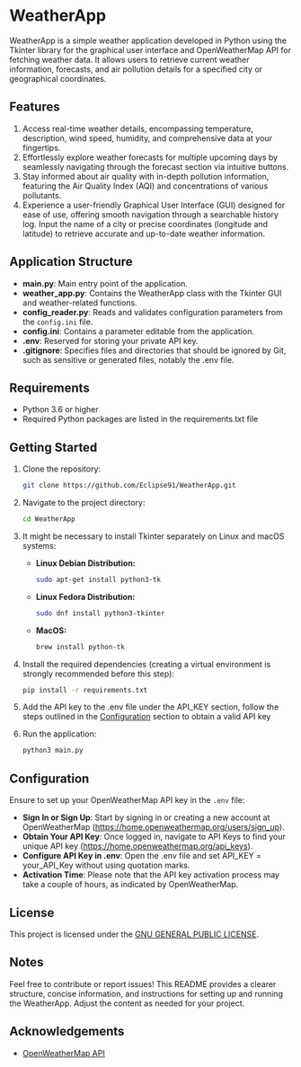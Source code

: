 # WeatherApp

WeatherApp is a simple weather application developed in Python using the Tkinter library for the graphical user interface and OpenWeatherMap API for fetching weather data. It allows users to retrieve current weather information, forecasts, and air pollution details for a specified city or geographical coordinates.

## Features

1. Access real-time weather details, encompassing temperature, description, wind speed, humidity, and comprehensive data at your fingertips.
2. Effortlessly explore weather forecasts for multiple upcoming days by seamlessly navigating through the forecast section via intuitive buttons.
3. Stay informed about air quality with in-depth pollution information, featuring the Air Quality Index (AQI) and concentrations of various pollutants.
4. Experience a user-friendly Graphical User Interface (GUI) designed for ease of use, offering smooth navigation through a searchable history log. Input the name of a city or precise coordinates (longitude and latitude) to retrieve accurate and up-to-date weather information.

## Application Structure

- **main.py**: Main entry point of the application.
- **weather_app.py**: Contains the WeatherApp class with the Tkinter GUI and weather-related functions.
- **config_reader.py**: Reads and validates configuration parameters from the `config.ini` file.
- **config.ini**: Contains a parameter editable from the application.
- **.env**: Reserved for storing your private API key.
- **.gitignore**: Specifies files and directories that should be ignored by Git, such as sensitive or generated files, notably the .env file.

## Requirements

- Python 3.6 or higher
- Required Python packages are listed in the requirements.txt file

## Getting Started

1. Clone the repository:

   ```bash
   git clone https://github.com/Eclipse91/WeatherApp.git
   ```

2. Navigate to the project directory:

   ```bash
   cd WeatherApp
   ```

3. It might be necessary to install Tkinter separately on Linux and macOS systems:

   - **Linux Debian Distribution:**
   
     ```bash
     sudo apt-get install python3-tk 
     ```

   - **Linux Fedora Distribution:**
   
     ```bash
     sudo dnf install python3-tkinter
     ```

   - **MacOS:**
   
     ```bash
     brew install python-tk
     ```

4. Install the required dependencies (creating a virtual environment is strongly recommended before this step):

   ```bash
   pip install -r requirements.txt
   ```

5. Add the API key to the .env file under the API_KEY section, follow the steps outlined in the [Configuration](#configuration) section to obtain a valid API key
   
6. Run the application:

   ```bash
   python3 main.py
   ```

## Configuration

Ensure to set up your OpenWeatherMap API key in the `.env` file:
- **Sign In or Sign Up**: Start by signing in or creating a new account at OpenWeatherMap (https://home.openweathermap.org/users/sign_up).
- **Obtain Your API Key**: Once logged in, navigate to API Keys to find your unique API key (https://home.openweathermap.org/api_keys).
- **Configure API Key in .env**: Open the .env file and set API_KEY = your_API_Key without using quotation marks.
- **Activation Time**: Please note that the API key activation process may take a couple of hours, as indicated by OpenWeatherMap.

## License

This project is licensed under the [GNU GENERAL PUBLIC LICENSE](LICENSE).

## Notes

Feel free to contribute or report issues!
This README provides a clearer structure, concise information, and instructions for setting up and running the WeatherApp. Adjust the content as needed for your project.

## Acknowledgements

- [OpenWeatherMap API](https://openweathermap.org/api)
